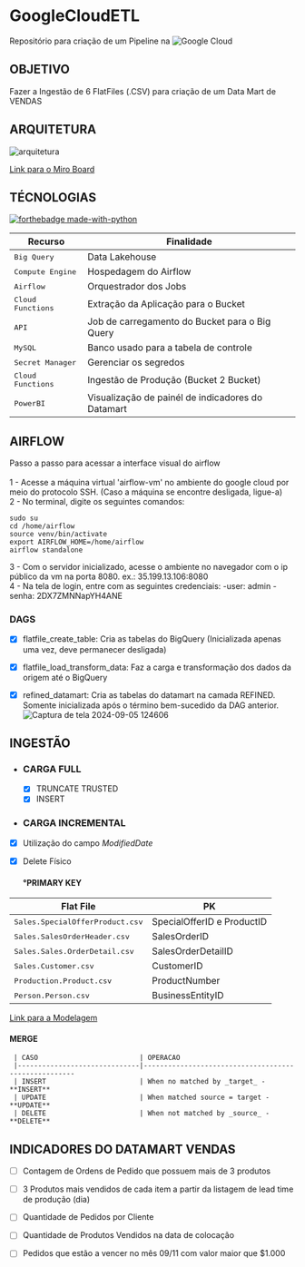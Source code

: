 <h1>GoogleCloudETL</h1> 

Repositório para criação de um Pipeline na ![Google Cloud](https://img.shields.io/badge/GoogleCloud-%234285F4.svg?style=for-the-badge&logo=google-cloud&logoColor=white)


<h2 id="objetivo"> OBJETIVO </h2>

Fazer a Ingestão de 6 FlatFiles (.CSV) para criação de um Data Mart de VENDAS

<h2 id="arquitetura"> ARQUITETURA </h2>

![arquitetura](https://github.com/user-attachments/assets/8050d302-50f5-46cf-bece-fd125f49dfed)

[Link para o Miro Board](https://miro.com/app/board/uXjVKoI0Df8=/?diagramming=)

<h2 id="technologies"> TÉCNOLOGIAS </h2>   

 [![forthebadge made-with-python](http://ForTheBadge.com/images/badges/made-with-python.svg)](https://www.python.org/)

| Recurso               | Finalidade                                          
|----------------------|-----------------------------------------------------
| <kbd>Big Query</kbd>     | Data Lakehouse 
| <kbd>Compute Engine</kbd>     | Hospedagem do Airflow
| <kbd>Airflow</kbd>     | Orquestrador dos Jobs
| <kbd>Cloud Functions</kbd>     | Extração da Aplicação para o Bucket
| <kbd>API</kbd>     | Job de carregamento do Bucket para o Big Query
| <kbd>MySQL</kbd>     | Banco usado para a tabela de controle
| <kbd>Secret Manager</kbd>     | Gerenciar os segredos
| <kbd>Cloud Functions</kbd>     | Ingestão de Produção (Bucket 2 Bucket)
| <kbd>PowerBI</kbd>     | Visualização de painél de indicadores do Datamart

<h2 id="ingestão"> AIRFLOW </h2>
Passo a passo para acessar a interface visual do airflow<br/>
<br/>
1 - Acesse a máquina virtual 'airflow-vm' no ambiente do google cloud por meio do protocolo SSH. (Caso a máquina se encontre desligada, ligue-a)<br/>
2 - No terminal, digite os seguintes comandos:<br/>


```
sudo su
cd /home/airflow
source venv/bin/activate
export AIRFLOW_HOME=/home/airflow
airflow standalone
```
3 - Com o servidor inicializado, acesse o ambiente no navegador com o ip público da vm na porta 8080. ex.: 35.199.13.106:8080<br/>
4 - Na tela de login, entre com as seguintes credenciais: -user: admin
-senha: 2DX7ZMNNapYH4ANE

 <h3>DAGS</h3>

- [x] flatfile_create_table: Cria as tabelas do BigQuery (Inicializada apenas uma vez, deve permanecer desligada)
- [x] flatfile_load_transform_data: Faz a carga e transformação dos dados da origem até o BigQuery
- [x] refined_datamart: Cria as tabelas do datamart na camada REFINED. Somente inicializada após o término bem-sucedido da DAG anterior. 
![Captura de tela 2024-09-05 124606](https://github.com/user-attachments/assets/648dc914-0dd0-408f-aef8-66ccab987f48)


<h2 id="ingestão"> INGESTÃO </h2>   

<ul>
 <li><h3>CARGA FULL</h3></li>

- [x] TRUNCATE TRUSTED
- [x] INSERT

 <li><h3>CARGA INCREMENTAL</h3></li>
</ul> 

- [x] Utilização do campo _ModifiedDate_
- [x] Delete Físico

   <h4>°PRIMARY KEY</h4>

| Flat File               | PK                                          
|----------------------|-----------------------------------------------------
| <kbd>Sales.SpecialOfferProduct.csv</kbd>     | SpecialOfferID e ProductID 
| <kbd>Sales.SalesOrderHeader.csv</kbd>     | SalesOrderID
| <kbd>Sales.Sales.OrderDetail.csv</kbd>     | SalesOrderDetailID 
| <kbd>Sales.Customer.csv</kbd>     | CustomerID
| <kbd>Production.Product.csv</kbd>     | ProductNumber
| <kbd>Person.Person.csv</kbd>     | BusinessEntityID


[Link para a Modelagem](https://miro.com/app/board/uXjVKnpgvfI=/)
   <h4>MERGE</h4>
 
     | CASO                         | OPERACAO                                          
     |------------------------------|-----------------------------------------------------
     | INSERT                       | When no matched by _target_ - **INSERT** 
     | UPDATE                       | When matched source = target - **UPDATE**
     | DELETE                       | When not matched by _source_ - **DELETE**
        

<h2 id="return"> INDICADORES DO DATAMART VENDAS </h2>

- [ ] Contagem de Ordens de Pedido que possuem mais de 3 produtos
- [ ] 3 Produtos mais vendidos de cada item a partir da listagem de lead time de produção (dia)
- [ ] Quantidade de Pedidos por Cliente
- [ ] Quantidade de Produtos Vendidos na data de colocação
- [ ] Pedidos que estão a vencer no mês 09/11 com valor maior que $1.000






